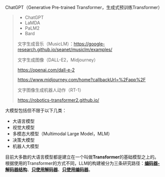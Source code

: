 ChatGPT（Generative Pre-trained Transformer，生成式预训练Transformer）

> - ChatGPT
> - LaMDA
> - PaLM2
> - Bard
>
> 文字生成音乐（MusicLM）：https://google-research.github.io/seanet/musiclm/examples/
>
> 文字生成图像（DALL-E2，Midjourney）
>
> https://openai.com/dall-e-2
>
> https://www.midjourney.com/home?callbackUrl=%2Fapp%2F
>
> 文字图像生成机器人动作（RT-1）
>
> https://robotics-transformer2.github.io/

大模型包括但不限于以下几类：

- 大语言模型
- 视觉大模型
- 多模态大模型（Multimodal Large Model，MLM）
- 决策大模型
- 机器人大模型

目前大多数的大语言模型都是建立在一个叫做**Transformer**的基础模型之上的。根据使用的Transformer的方式不同，LLM的构建被分为三条研究路径：**<u>编码器-解码器结构</u>**、**<u>只使用解码器</u>**、**<u>只使用编码器</u>**。